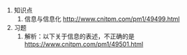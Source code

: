 1. 知识点
    1. 信息与信息化 http://www.cnitpm.com/pm1/49499.html
2. 习题
    1. 解析：以下关于信息的表述，不正确的是 https://www.cnitpm.com/pm1/49501.html